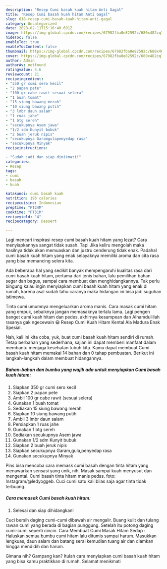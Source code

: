 ```yaml
---
description: "Resep Cumi basah kuah hitam Anti Gagal"
title: "Resep Cumi basah kuah hitam Anti Gagal"
slug: 618-resep-cumi-basah-kuah-hitam-anti-gagal
category: Uncategorized
date: 2023-02-11T15:16:40.691Z
image: https://img-global.cpcdn.com/recipes/67982fba0e82592c/680x482cq70/cumi-basah-kuah-hitam-foto-resep-utama.jpg
hideToc: false
enableToc: true
enableTocContent: false
thumbnail: https://img-global.cpcdn.com/recipes/67982fba0e82592c/680x482cq70/cumi-basah-kuah-hitam-foto-resep-utama.jpg
cover: https://img-global.cpcdn.com/recipes/67982fba0e82592c/680x482cq70/cumi-basah-kuah-hitam-foto-resep-utama.jpg
author: Admin
authorAv: notfound
ratingvalue: 4.6
reviewcount: 21
recipeingredient:
- "350 gr cumi sero kecil"
- "2 papan pete"
- "100 gr cabe rawit sesuai selera"
- "1 buah tomat"
- "15 siung bawang merah"
- "10 siung bawang putih"
- "3 lmbr daun salam"
- "1 ruas jahe"
- "1 btg sereh"
- "secukupnya Asem jawa"
- "1/2 sdm Kunyit bubuk"
- "2 buah jeruk nipis"
- "secukupnya Garamgulapenyedap rasa"
- "secukupnya Minyak"
recipeinstructions:

- "Sudah jadi dan siap dinikmati!"
categories:
- Resep
tags:
- cumi
- basah
- kuah

katakunci: cumi basah kuah 
nutrition: 193 calories
recipecuisine: Indonesian
preptime: "PT24M"
cooktime: "PT31M"
recipeyield: "4"
recipecategory: Dessert

---
```



Lagi mencari inspirasi resep cumi basah kuah hitam yang lezat? Cara menyiapkannya sangat tidak susah. Tapi Jika keliru mengolah maka hasilnya tidak akan memuaskan dan justru cenderung tidak enak. Padahal cumi basah kuah hitam yang enak selayaknya memiliki aroma dan cita rasa yang bisa memancing selera kita.


Ada beberapa hal yang sedikit banyak mempengaruhi kualitas rasa dari cumi basah kuah hitam, pertama dari jenis bahan, lalu pemilihan bahan segar dan bagus, sampai cara membuat dan menghidangkannya. Tak perlu bingung kalau ingin menyiapkan cumi basah kuah hitam yang enak di rumah, karena asal sudah tahu caranya maka hidangan ini bisa jadi suguhan istimewa.

Tinta cumi umumnya mengeluarkan aroma manis. Cara masak cumi hitam yang empuk, sebaiknya jangan memasaknya terlalu lama. Lagi pengen banget cumi kuah hitam dan pedes, akhirnya kesampean dan Alhamdulillah rasanya gak ngecewain 😀 Resep Cumi Kuah Hitam Kental Ala Madura Enak Spesial.


Nah, kali ini kita coba, yuk, buat cumi basah kuah hitam sendiri di rumah. Tetap berbahan yang sederhana, sajian ini dapat memberi manfaat dalam membantu menjaga kesehatan tubuh kita. Kamu dapat membuat Cumi basah kuah hitam memakai 14 bahan dan 0 tahap pembuatan. Berikut ini langkah-langkah dalam membuat hidangannya.

<!--inarticleads1-->

##### Bahan-bahan dan bumbu yang wajib ada untuk menyiapkan Cumi basah kuah hitam:

1. Siapkan 350 gr cumi sero kecil
1. Siapkan 2 papan pete
1. Ambil 100 gr cabe rawit (sesuai selera)
1. Gunakan 1 buah tomat
1. Sediakan 15 siung bawang merah
1. Siapkan 10 siung bawang putih
1. Ambil 3 lmbr daun salam
1. Persiapkan 1 ruas jahe
1. Gunakan 1 btg sereh
1. Sediakan secukupnya Asem jawa
1. Gunakan 1/2 sdm Kunyit bubuk
1. Siapkan 2 buah jeruk nipis
1. Siapkan secukupnya Garam,gula,penyedap rasa
1. Gunakan secukupnya Minyak


Pins bisa mencoba cara memask cumi basah dengan tinta hitam yang menawarkan sensasi yang unik, nih. Masak sampai kuah menyusut dan mengental. Cumi basah tinta hitam manis pedas. foto: Instagram/@ledyoggeb. Cuci cumi satu kali bilas saja agar tinta tidak terbuang. 

<!--inarticleads2-->

##### Cara memasak Cumi basah kuah hitam:


1. Selesai dan siap dihidangkan!

Cuci bersih daging cumi-cumi dibawah air mengalir. Buang kulit dan tulang rawan cumi yang berada di bagian punggung. Setelah itu potong daging cumi-cumi seperti cincin. Cara Membuat Cumi Masak Hitam Sedap : Haluskan semua bumbu cumi hitam lalu ditumis sampai harum. Masukkan lengkuas, daun salam dan batang serai kemudian tuang air dan diamkan hingga mendidih dan harum. 

Gimana nih? Gampang kan? Itulah cara menyiapkan cumi basah kuah hitam yang bisa kamu praktikkan di rumah. Selamat menikmati
